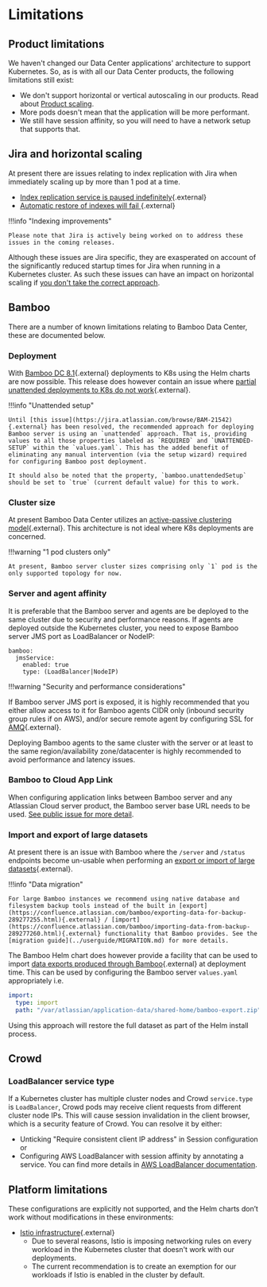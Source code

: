 # Limitations 

## Product limitations
We haven't changed our Data Center applications' architecture to support Kubernetes. So, as is with all our Data Center products, the following limitations still exist:

* We don't support horizontal or vertical autoscaling in our products. Read about [Product scaling](../userguide/resource_management/RESOURCE_SCALING.md).
* More pods doesn't mean that the application will be more performant.
* We still have session affinity, so you will need to have a network setup that supports that. 

## Jira and horizontal scaling
At present there are issues relating to index replication with Jira when immediately scaling up by more than 1 pod at a time.

* [Index replication service is paused indefinitely](https://jira.atlassian.com/browse/JRASERVER-72125){.external}
* [Automatic restore of indexes will fail ](https://jira.atlassian.com/browse/JRASERVER-62669){.external}

!!!info "Indexing improvements" 
  
    Please note that Jira is actively being worked on to address these issues in the coming releases.
      
Although these issues are Jira specific, they are exasperated on account of the significantly reduced startup times for Jira when running in a Kubernetes cluster. As such these issues can have an impact on horizontal scaling if [you don't take the correct approach](../../userguide/resource_management/RESOURCE_SCALING/#scaling-jira-safely).

## Bamboo
There are a number of known limitations relating to Bamboo Data Center, these are documented below.

### Deployment
With [Bamboo DC 8.1](https://confluence.atlassian.com/bamboo/bamboo-8-1-release-notes-1103070461.html){.external} deployments to K8s using the Helm charts are now possible. This release does however contain an issue where [partial unattended deployments to K8s do not work](https://jira.atlassian.com/browse/BAM-21542){.external}. 

!!!info "Unattended setup"
  
    Until [this issue](https://jira.atlassian.com/browse/BAM-21542){.external} has been resolved, the recommended approach for deploying Bamboo server is using an `unattended` approach. That is, providing values to all those properties labeled as `REQUIRED` and `UNATTENDED-SETUP` within the `values.yaml`. This has the added benefit of eliminating any manual intervention (via the setup wizard) required for configuring Bamboo post deployment.

    It should also be noted that the property, `bamboo.unattendedSetup` should be set to `true` (current default value) for this to work.

### Cluster size
At present Bamboo Data Center utilizes an [active-passive clustering model](https://confluence.atlassian.com/bamboo/clustering-with-bamboo-data-center-1063170551.html){.external}. This architecture is not ideal where K8s deployments are concerned.

!!!warning "1 pod clusters only" 
  
    At present, Bamboo server cluster sizes comprising only `1` pod is the only supported topology for now.

### Server and agent affinity
It is preferable that the Bamboo server and agents are be deployed to the same cluster due to security and performance reasons. If agents are deployed outside the Kubernetes cluster, you need to expose Bamboo server JMS port as LoadBalancer or NodeIP:

```
bamboo:
  jmsService:
    enabled: true
    type: (LoadBalancer|NodeIP)
```
!!!warning "Security and performance considerations"
   
   If Bamboo server JMS port is exposed, it is highly recommended that you either allow access to it for Bamboo agents CIDR only (inbound security group rules if on AWS), and/or secure remote agent by configuring SSL for [AMQ](https://confluence.atlassian.com/bamkb/how-to-secure-your-remote-agent-bamboo-server-757465762.html){.external}.
   
   Deploying Bamboo agents to the same cluster with the server or at least to the same region/availability zone/datacenter is highly recommended to avoid performance and latency issues.


### Bamboo to Cloud App Link
When configuring application links between Bamboo server and any Atlassian Cloud server product, the Bamboo server base URL needs to be used. [See public issue for more detail](https://jira.atlassian.com/browse/BAM-21439).

### Import and export of large datasets
At present there is an issue with Bamboo where the `/server` and `/status` endpoints become un-usable when performing an [export or import of large datasets](https://jira.atlassian.com/browse/BAM-18673){.external}. 

!!!info "Data migration"

    For large Bamboo instances we recommend using native database and filesystem backup tools instead of the built in [export](https://confluence.atlassian.com/bamboo/exporting-data-for-backup-289277255.html){.external} / [import](https://confluence.atlassian.com/bamboo/importing-data-from-backup-289277260.html){.external} functionality that Bamboo provides. See the [migration guide](../userguide/MIGRATION.md) for more details.

The Bamboo Helm chart does however provide a facility that can be used to import [data exports produced through Bamboo](https://confluence.atlassian.com/bamboo/exporting-data-for-backup-289277255.html){.external} at deployment time. This can be used by configuring the Bamboo server `values.yaml` appropriately i.e. 

```yaml
import:
  type: import
  path: "/var/atlassian/application-data/shared-home/bamboo-export.zip"
```

Using this approach will restore the full dataset as part of the Helm install process.

## Crowd

### LoadBalancer service type
If a Kubernetes cluster has multiple cluster nodes and Crowd `service.type` is `LoadBalancer`, Crowd pods may receive client requests from different cluster node IPs. This will cause session invalidation in the client browser, which is a security feature of Crowd. You can resolve it by either:

* Unticking "Require consistent client IP address" in Session configuration or
* Configuring AWS LoadBalancer with session affinity by annotating a service. You can find more details in [AWS LoadBalancer documentation](https://kubernetes-sigs.github.io/aws-load-balancer-controller/v2.2/guide/service/annotations/).


## Platform limitations
These configurations are explicitly not supported, and the Helm charts don’t work without modifications in these environments:


* [Istio infrastructure](https://istio.io/latest/docs/ops/deployment/architecture/){.external}
    * Due to several reasons, Istio is imposing networking rules on every workload in the Kubernetes cluster that doesn't work with our deployments.
    * The current recommendation is to create an exemption for our workloads if Istio is enabled in the cluster by default.
